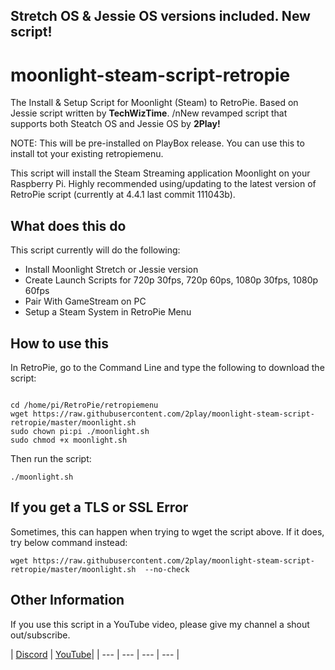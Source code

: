 ## Stretch OS & Jessie OS versions included. New script!

# moonlight-steam-script-retropie
The Install & Setup Script for Moonlight (Steam) to RetroPie. Based on Jessie script written by **TechWizTime**.
/nNew revamped script that supports both Steatch OS and Jessie OS by **2Play!**

NOTE: This will be pre-installed on PlayBox release. You can use this to install tot your existing retropiemenu.

This script will install the Steam Streaming application Moonlight on your Raspberry Pi.
Highly recommended using/updating to the latest version of RetroPie script (currently at 4.4.1 last commit 111043b).

## What does this do
This script currently will do the following:
- Install Moonlight Stretch or Jessie version
- Create Launch Scripts for 720p 30fps, 720p 60ps, 1080p 30fps, 1080p 60fps
- Pair With GameStream on PC
- Setup a Steam System in RetroPie Menu

## How to use this
In RetroPie, go to the Command Line and type the following to download the script:
```

cd /home/pi/RetroPie/retropiemenu
wget https://raw.githubusercontent.com/2play/moonlight-steam-script-retropie/master/moonlight.sh
sudo chown pi:pi ./moonlight.sh
sudo chmod +x moonlight.sh
```
Then run the script:
```
./moonlight.sh
```

## If you get a TLS or SSL Error
Sometimes, this can happen when trying to wget the script above. If it does, try below command instead:
```
wget https://raw.githubusercontent.com/2play/moonlight-steam-script-retropie/master/moonlight.sh  --no-check
```

## Other Information
If you use this script in a YouTube video, please give my channel a shout out/subscribe.

| [Discord](https://discord.gg/ZeGCBdm) | [YouTube](https://www.youtube.com/channel/UCHj6THhkEawrZU2bqCn1geA)|
| --- | --- | --- | --- |

